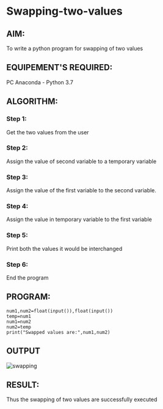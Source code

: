 # Swapping-two-values
## AIM:
To write a python program for swapping of two values
## EQUIPEMENT'S REQUIRED: 
PC
Anaconda - Python 3.7
## ALGORITHM: 
### Step 1:
Get the two values from the user
### Step 2: 
Assign the value of second variable to a temporary variable 
### Step 3: 
Assign the value of the first variable to the second variable.
### Step 4:  
Assign the value in temporary variable to the first variable
### Step 5: 
Print both the values it would be interchanged
### Step 6: 
End the program
## PROGRAM:
```
num1,num2=float(input()),float(input())
temp=num1
num1=num2
num2=temp
print("Swapped values are:",num1,num2)
```

## OUTPUT

![swapping](https://user-images.githubusercontent.com/118447015/209438005-7d66f688-ea7d-4f6b-b14f-c81232f9d80c.png)



## RESULT:
Thus the swapping of two values are successfully executed



